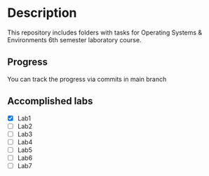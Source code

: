 # Description

This repository includes folders with tasks for Operating Systems & Environments 6th semester laboratory course.

## Progress

You can track the progress via commits in main branch

## Accomplished labs

- [x] Lab1
- [ ] Lab2
- [ ] Lab3
- [ ] Lab4
- [ ] Lab5
- [ ] Lab6
- [ ] Lab7

